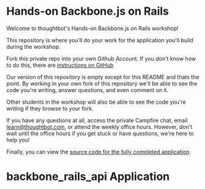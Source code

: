 Hands-on Backbone.js on Rails
================

Welcome to thoughtbot's Hands-on Backbone.js on Rails workshop!

This repository is where you'll do your work for the application you'll build during the workshop.

Fork this private repo into your own Github Account. 
If you don't know how to do this, there are [instructions on GitHub](https://help.github.com/articles/fork-a-repo)

Our version of this repository is empty except for this README and thats the point. By working in your own fork of this
repository we'll be able to see the code you're writing, answer questions, and even comment on it.

Other students in the workshop will also be able to see the code you're writing if they browse to your fork.

If you have any questions at all, access the private Campfire chat, email learn@thoughtbot.com, or attend the weekly 
office hours. However, don't wait until the office hours if you get stuck or have questions, we're here to help you!

Finally, you can view the [source code for the fully completed application](https://github.com/thoughtbot/hands-on-backbone-js-on-rails-solution/commits/master).
# backbone_rails_api Application
